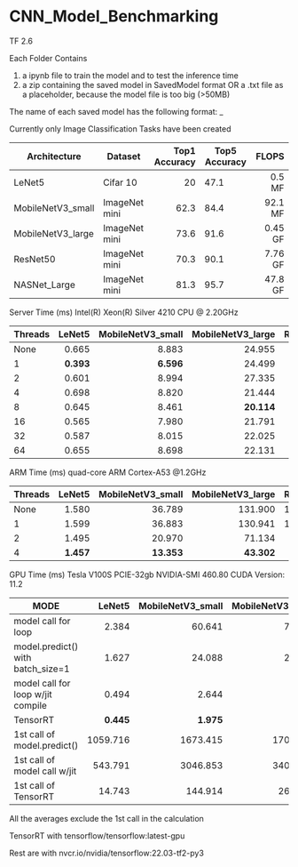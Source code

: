 # CNN_Model_Benchmarking

TF 2.6

Each Folder Contains 
1) a ipynb file to train the model and to test the inference time
2) a zip containing the saved model in SavedModel format 
   OR a .txt file as a placeholder, because the model file is too big (>50MB)


The name of each saved model has the following format:
<name>_<dataset>_<metric>_<FLOPS>
  
Currently only Image Classification Tasks have been created
  
Architecture | Dataset| Top1 Accuracy | Top5 Accuracy|  FLOPS |
--- | --- | ---: | --- | ---:| 
LeNet5 |Cifar 10| 20 | 47.1 | 0.5 MF |
MobileNetV3_small |ImageNet mini| 62.3 | 84.4 | 92.1 MF
MobileNetV3_large |ImageNet mini| 73.6 | 91.6 | 0.45 GF
ResNet50 |ImageNet mini|70.3 | 90.1 | 7.76 GF |
NASNet_Large |ImageNet mini| 81.3 | 95.7 | 47.8 GF |

Server Time (ms) Intel(R) Xeon(R) Silver 4210 CPU @ 2.20GHz

Threads |LeNet5| MobileNetV3_small | MobileNetV3_large| ResNet50 | NASNet_large |
---  | ---:    | ---:    | ---:     | ---:     |  ---:     |
None |0.665    |8.883    |24.955    |112.377   |1048.949   |
1    |**0.393**|**6.596**|24.499    |253.742   |1703.825   |
2    |0.601    |8.994    |27.335    |180.110   |1303.018   |
4    |0.698    |8.820    |21.444    |116.357   |915.699    |
8    |0.645    |8.461    |**20.114**|82.583    |708.663    |
16   |0.565    |7.980    |21.791    |69.426    |626.483    |
32   |0.587    |8.015    |22.025    |**63.731**|**614.677**|
64   |0.655    |8.698    |22.131    |71.173    |630.602    |


ARM Time (ms) quad-core ARM Cortex-A53 @1.2GHz

Threads |LeNet5| MobileNetV3_small | MobileNetV3_large| ResNet50 | NASNet_large |
---  | ---:    | ---:     | ---:      | ---:      |  ---:     |
None |1.580    |36.789    |131.900    |1456.592   |12234.435   |
1    |1.599    |36.883    |130.941    |1448.184   |12226.411   |
2    |1.495    |20.970    |71.134     |785.006    |6594.041    |
4    |**1.457**|**13.353**|**43.302** |**450.416**|**3821.893**|

<!---
GPU Time (ms) Tesla P100-PCIE-16gb

MODE |LeNet5| MobileNetV3_small | MobileNetV3_large| ResNet50 | NASNet_large |
---  | ---:    | ---:     | ---:      | ---:      |  ---:     |
Transfering inputs in one go |1.023 |14.470|20.841|23.235|94.629 |
Transfering inputs one by one|33.687|44.547|47.349|48.377|124.676|


GPU Time (ms) Tesla V100S PCIE-32gb

MODE |LeNet5| MobileNetV3_small | MobileNetV3_large| ResNet50 | NASNet_large |
---  | ---:    | ---:     | ---:      | ---:      |  ---:     |
Transfering inputs in one go | 2.975 | 36.331 | 39.778 | 39.659 |110.298
Transfering inputs one by one|64.128 | 98.906 | 100.672| 97.908 |203.269
-->

GPU Time (ms) Tesla V100S PCIE-32gb NVIDIA-SMI 460.80 CUDA Version: 11.2

MODE |LeNet5| MobileNetV3_small | MobileNetV3_large | ResNet50 | NASNet_large |
---  | ---: | ---: | ---: | ---: | ---: |
model call for loop              |    2.384|   60.641|   74.420|   48.178|   329.312|
model.predict() with batch_size=1|    1.627|   24.088|   26.278|   21.232|    98.247|
model call for loop w/jit compile|    0.494|    2.644|    3.626|    3.840|    20.556|
TensorRT                         |**0.445**|**1.975**|**2.095**|**2.275**|**15.082**|
1st call of model.predict()      | 1059.716| 1673.415| 1703.903| 1652.621|  1636.244|
1st call of model call w/jit     |  543.791| 3046.853| 3402.673| 2122.300| 13989.758|
1st call of TensorRT             |   14.743|  144.914|  262.083|  921.957|  4317.527|

All the averages exclude the 1st call in the calculation

TensorRT with tensorflow/tensorflow:latest-gpu

Rest are with nvcr.io/nvidia/tensorflow:22.03-tf2-py3

<!---
GPU Time (ms) Tesla P100 PCIE-16gb NVIDIA-SMI 470.82.01 CUDA Version: 11.4 Kaggle

MODE |LeNet5| MobileNetV3_small | MobileNetV3_large | ResNet50 | NASNet_large |
---  | ---: | ---: | ---: | ---: | ---: |
model call for loop              |    2.131|   58.753|   65.638|   48.983|   304.902|
model.predict() with batch_size=1|    1.105|   17.302|   21.858|   21.209|    87.984|
model call for loop w/jit compile|    0.577|    4.381|    5.736|    7.247|    41.253|
1st call of model.predict()      | 4793.978| 5836.142| 5726.507| 5956.792|  5775.364|
1st call of model call w/jit     |  684.943| 1567.411| 3390.069| 2503.253| 15953.979|
-->
